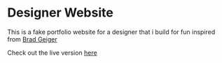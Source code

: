 # Designer Website
This is a fake portfolio website for a designer that i build for fun inspired from [Brad Geiger](bradgeiger.com)

Check out the live version [here](https://cranky-colden-0e06b5.netlify.app/)
